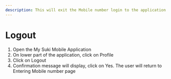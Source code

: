 ```yaml
---
description: This will exit the Mobile number login to the application
---
```


# Logout

1. Open the My Suki Mobile Application
2. On lower part of the application, click on Profile
3. Click on Logout
4. Confirmation message will display, click on Yes. The user will return to Entering Mobile number page
